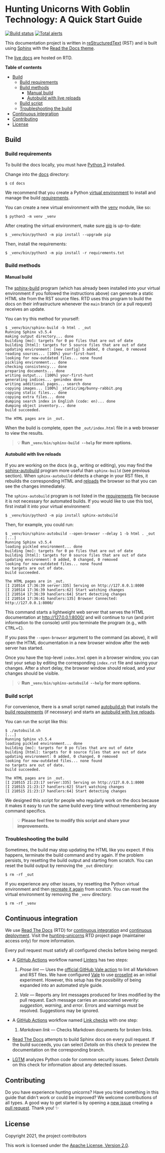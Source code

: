 # Hunting Unicorns With Goblin Technology: A Quick Start Guide

[![Build status](https://readthedocs.org/projects/hunting-unicorns/badge/?version=latest)](https://readthedocs.org/projects/hunting-unicorns/badge/?version=latest) [![Total alerts](https://img.shields.io/lgtm/alerts/g/norosa/hunting-unicorns.svg?logo=lgtm&logoWidth=18)](https://lgtm.com/projects/g/norosa/hunting-unicorns/alerts/)

This documentation project is written in [reStructuredText](http://sphinx-doc.org/rest.html) (RST) and is built using [Sphinx](http://www.sphinx-doc.org/) with the [Read the Docs theme](https://github.com/snide/sphinx_rtd_theme).

The [live docs](https://hunting-unicorns.readthedocs.io/) are hosted on RTD.

**Table of contents**

  * [Build](#build)
    + [Build requirements](#build-requirements)
    + [Build methods](#build-methods)
      - [Manual build](#manual-build)
      - [Autobuild with live reloads](#autobuild-with-live-reloads)
    + [Build script](#build-script)
    + [Troubleshooting the build](#troubleshooting-the-build)
  * [Continuous integration](#continuous-integration)
  * [Contributing](#contributing)
  * [License](#license)

## Build

### Build requirements

To build the docs locally, you must have [Python 3](https://www.python.org/downloads/) installed.

Change into the [docs](https://github.com/norosa/hunting-unicorns/tree/main/docs) directory:

```console
$ cd docs
```

We recommend that you create a Python [virtual environment](https://docs.python.org/3/tutorial/venv.html) to install and manage the build [requirements](https://github.com/norosa/hunting-unicorns/tree/main/docs/requirements.txt).

You can create a new virtual environment with the [venv](https://docs.python.org/3/library/venv.html)  module, like so:

```console
$ python3 -m venv _venv
```

After creating the virtual environment, make sure [pip](https://pypi.org/project/pip/) is up-to-date:

```console
$ _venv/bin/python3 -m pip install --upgrade pip
```

Then, install the requirements:

```console
$ _venv/bin/python3 -m pip install -r requirements.txt
```

### Build methods

#### Manual build

The [sphinx-build](https://www.sphinx-doc.org/en/3.x/man/sphinx-build.html) program (which has already been installed into your virtual environment if you followed the instructions above) can generate a static HTML site from the RST source files. RTD uses this program to build the docs on their infrastructure whenever the `main` branch (or a pull request) receives an update.

You can try this method for yourself:

```console
$ _venv/bin/sphinx-build -b html . _out
Running Sphinx v3.5.4
making output directory... done
building [mo]: targets for 0 po files that are out of date
building [html]: targets for 5 source files that are out of date
updating environment: [new config] 5 added, 0 changed, 0 removed
reading sources... [100%] your-first-hunt
looking for now-outdated files... none found
pickling environment... done
checking consistency... done
preparing documents... done
writing output... [100%] your-first-hunt
generating indices... genindex done
writing additional pages... search done
copying images... [100%] _static/img/bunny-rabbit.png
copying static files... done
copying extra files... done
dumping search index in English (code: en)... done
dumping object inventory... done
build succeeded.

The HTML pages are in _out.
```

When the build is complete, open the `_out/index.html` file in a web browser to view the results.

> :bulb: **Run `_venv/bin/sphinx-build --help` for more options.**

#### Autobuild with live reloads

If you are working on the docs (e.g., writing or editing), you may find the [sphinx-autobuild](https://pypi.org/project/sphinx-autobuild/) program more useful than `sphinx-build` (see previous section). When `sphinx-autobuild` detects a change in your RST files, it rebuilds the corresponding HTML and [reloads](https://www.npmjs.com/package/livereload) the browser so that you can see the changes immediately.

The `sphinx-autobuild` program is not listed in the [requirements](https://github.com/norosa/hunting-unicorns/tree/main/docs/requirements.txt) file because it is not necessary for automated builds. If you would like to use this tool, first install it into your virtual environment:

```console
$ _venv/bin/python3 -m pip install sphinx-autobuild
```

Then, for example, you could run:

```console
$ _venv/bin/sphinx-autobuild --open-browser --delay 1 -b html . _out
[...]
Running Sphinx v3.5.4
loading pickled environment... done
building [mo]: targets for 0 po files that are out of date
building [html]: targets for 0 source files that are out of date
updating environment: 0 added, 0 changed, 0 removed
looking for now-outdated files... none found
no targets are out of date.
build succeeded.

The HTML pages are in _out.
[I 210514 17:36:39 server:335] Serving on http://127.0.0.1:8000
[I 210514 17:36:39 handlers:62] Start watching changes
[I 210514 17:36:39 handlers:64] Start detecting changes
[I 210514 17:36:41 handlers:135] Browser Connected: http://127.0.0.1:8000/
```

This command starts a lightweight web server that serves the HTML documentation at http://127.0.0.1:8000/ and will continue to run (and print information to the console) until you terminate the program (e.g., with <kbd>CTRL</kbd>+<kbd>C</kbd>).

If you pass the `--open-browser` argument to the command (as above), it will open the HTML documentation in a new browser window after the web server has started.

Once you have the top-level `index.html` open in a browser window, you can test your setup by editing the corresponding `index.rst` file and saving your changes. After a short delay, the browser window should reload, and your changes should be visible.

> :bulb: **Run `_venv/bin/sphinx-autobuild --help` for more options.**

### Build script

For convenience, there is a small script named [autobuild.sh](https://github.com/norosa/hunting-unicorns/tree/main/docs/autobuild.sh) that installs the [build requirements](#build-requirements) (if necessary) and starts an [autobuild with live reloads](#autobuild-with-live-reloads).

You can run the script like this:

```console
$ ./autobuild.sh
[...]
Running Sphinx v3.5.4
loading pickled environment... done
building [mo]: targets for 0 po files that are out of date
building [html]: targets for 0 source files that are out of date
updating environment: 0 added, 0 changed, 0 removed
looking for now-outdated files... none found
no targets are out of date.
build succeeded.

The HTML pages are in _out.
[I 210515 21:23:17 server:335] Serving on http://127.0.0.1:8000
[I 210515 21:23:17 handlers:62] Start watching changes
[I 210515 21:23:17 handlers:64] Start detecting changes
```

We designed this script for people who regularly work on the docs because it makes it easy to run the same build every time without remembering any command specifics.

> :bulb: **Please feel free to modify this script and share your improvements.**

### Troubleshooting the build

Sometimes, the build may stop updating the HTML like you expect. If this happens, terminate the build command and try again. If the problem persists, try resetting the build output and starting from scratch. You can reset the build output by removing the `_out` directory:

```console
$ rm -rf _out
```

If you experience any other issues, try resetting the Python virtual environment and then [recreate it again](#build-requirements) from scratch. You can reset the virtual environment by removing the `_venv` directory:

```console
$ rm -rf _venv
```

## Continuous integration

We use [Read The Docs](https://readthedocs.org/) (RTD) for [continuous integration](https://docs.readthedocs.io/en/stable/pull-requests.html) and [continuous deployment](https://docs.readthedocs.io/en/stable/webhooks.html). Visit the [hunting-unicorns](https://readthedocs.org/projects/hunting-unicorns/)  RTD project page (maintainer access only) for more information.

Every pull request must satisfy all configured checks before being merged:

- A [GitHub Actions](https://github.com/features/actions) workflow named [Linters](https://github.com/norosa/hunting-unicorns/blob/main/.github/workflows/linters.yml) has two steps:

  1. *Prose lint* — Uses the [official GitHub Vale action](https://github.com/errata-ai/vale-action) to lint all Markdown and RST files. We have configured [Vale](https://github.com/errata-ai/vale) to use [proselint](https://github.com/errata-ai/proselint) as an initial experiment. However, this setup has the possibility of being expanded into an automated style guide.

  2. *Vale* — Reports any lint messages produced for lines modified by the pull request. Each message carries an associated severity: *suggestion*, *warning*, and *error*. Errors and warnings must be resolved. Suggestions may be ignored.

- A [GitHub Actions](https://github.com/features/actions) workflow named [Link checks](https://github.com/norosa/hunting-unicorns/blob/main/.github/workflows/links.yml) with one step:

  1. *Markdown link* — Checks Markdown documents for broken links.

- [Read The Docs](https://docs.readthedocs.io/en/stable/pull-requests.html) attempts to build Sphinx docs on every pull request. If the build succeeds, you can select *Details* on this check to preview the documentation on the corresponding branch.

- [LGTM](https://lgtm.com/) analyzes Python code for common security issues. Select *Details* on this check for information about any detected issues.

## Contributing

Do you have experience hunting unicorns? Have you tried something in this guide that didn't work or could be improved? We welcome contributions of all types. A good way to get started is by opening a [new issue](https://github.com/norosa/hunting-unicorns/issues) creating a [pull request](https://github.com/norosa/hunting-unicorns/pulls). Thank you! :sparkles:

## License

Copyright 2021, the project contributors

This work is licensed under the [Apache License, Version 2.0](https://github.com/norosa/hunting-unicorns/blob/main/LICENSE.txt).
